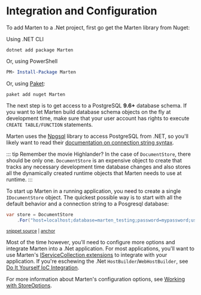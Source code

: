 
# Integration and Configuration

To add Marten to a .Net project, first go get the Marten library from Nuget:

Using .NET CLI

```shell
dotnet add package Marten
```

Or, using PowerShell

```powershell
PM> Install-Package Marten
```

Or, using [Paket](https://fsprojects.github.io/Paket/):

```shell
paket add nuget Marten
```

The next step is to get access to a PostgreSQL **9.6+** database schema. If you want to let Marten build database schema objects on the fly at development time,
make sure that your user account has rights to execute `CREATE TABLE/FUNCTION` statements.

Marten uses the [Npgsql](http://www.npgsql.org) library to access PostgreSQL from .NET, so you'll likely want to read their [documentation on connection string syntax](http://www.npgsql.org/doc/connection-string-parameters.html).


::: tip
Remember the movie Highlander? In the case of `DocumentStore`, there should be only one.
`DocumentStore` is an expensive object to create that tracks any necessary
development time database changes and also stores all the dynamically created runtime objects that
Marten needs to use at runtime.
:::

To start up Marten in a running application, you need to create a single `IDocumentStore` object. The quickest possible way is to start with
all the default behavior and a connection string to a Posgresql database:

<!-- snippet: sample_start_a_store -->
<a id='snippet-sample_start_a_store'></a>
```cs
var store = DocumentStore
    .For("host=localhost;database=marten_testing;password=mypassword;username=someuser");
```
<sup><a href='https://github.com/JasperFx/marten/blob/master/src/Marten.Testing/Examples/ConfiguringDocumentStore.cs#L35-L38' title='Snippet source file'>snippet source</a> | <a href='#snippet-sample_start_a_store' title='Start of snippet'>anchor</a></sup>
<!-- endSnippet -->

Most of the time however, you'll need to configure more options and integrate Marten
into a .Net application. For most applications, you'll want to use Marten's 
[IServiceCollection extensions](/guide/configuration/hostbuilder) to integrate with your application. 
If you're eschewing the .Net `HostBuilder`/`WebHostBuilder`, see [Do It Yourself IoC Integration](/guide/configuration/ioc).

For more information about Marten's configuration options, see [Working with StoreOptions](/guide/configuration/storeoptions).
